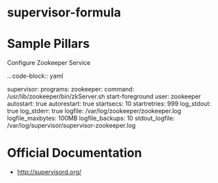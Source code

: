supervisor-formula
==========================



Sample Pillars
==============

Configure Zookeeper Service

.. code-block:: yaml

supervisor:
  programs:
    zookeeper:
      command: /usr/lib/zookeeper/bin/zkServer.sh start-foreground
      user: zookeeper
      autostart: true
      autorestart: true
      startsecs: 10
      startretries: 999
      log_stdout: true
      log_stderr: true
      logfile: /var/log/zookeeper/zookeeper.log
      logfile_maxbytes: 100MB
      logfile_backups: 10
      stdout_logfile: /var/log/supervisor/supervisor-zookeeper.log

Official Documentation
======================

* http://supervisord.org/
